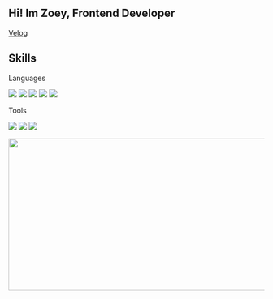 

<h2>Hi! Im Zoey, Frontend Developer </h2>

[Velog](https://velog.io/@zivivle)

<h2>Skills</h2>

<h7>Languages</h7>
<p>
  <img src="https://img.shields.io/badge/JavaScript-F7DF1E?style=for-the-badge&logo=JavaScript&logoColor=white">
  <img src="https://img.shields.io/badge/react-61DAFB?style=for-the-badge&logo=react&logoColor=white">
  <img src="https://img.shields.io/badge/typescript-3178C6?style=for-the-badge&logo=typescript&logoColor=black">
  <img src="https://img.shields.io/badge/nextjs-000000?style=for-the-badge&logo=nextdotjs&logoColor=white">
  <img src="https://img.shields.io/badge/ReactNative-262261?style=for-the-badge&logo=react&logoColor=white">
</p>

<h7>Tools</h7>
<p>
  <img src="https://img.shields.io/badge/figma-F24E1E?style=for-the-badge&logo=figma&logoColor=white">
  <img src="https://img.shields.io/badge/visualstudiocode-007ACC?style=for-the-badge&logo=visualstudiocode&logoColor=white">
  <img src="https://img.shields.io/badge/jira-0052CC?style=for-the-badge&logo=jira&logoColor=white">
</p>
<a href="https://github.com/devxb/gitanimals">
  <img src="https://render.gitanimals.org/lines/{zivivle}?pet-id=1" width="1800" height="300"/>
</a>
